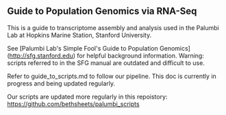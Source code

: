 ## Guide to Population Genomics via RNA-Seq 

This is a guide to transcriptome assembly and analysis used in the Palumbi Lab at Hopkins Marine Station, Stanford University.

See [Palumbi Lab's Simple Fool's Guide to Population Genomics] (http://sfg.stanford.edu) for helpful background information. Warning: scripts referred to in the SFG manual are outdated and difficult to use. 

Refer to guide\_to\_scripts.md to follow our pipeline. This doc is currently in progress and being updated regularly.

Our scripts are updated more regularly in this repoistory: https://github.com/bethsheets/palumbi_scripts
